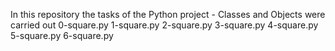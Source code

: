 In this repository the tasks of the Python project - Classes and Objects were carried out
0-square.py
1-square.py
2-square.py
3-square.py
4-square.py
5-square.py
6-square.py
